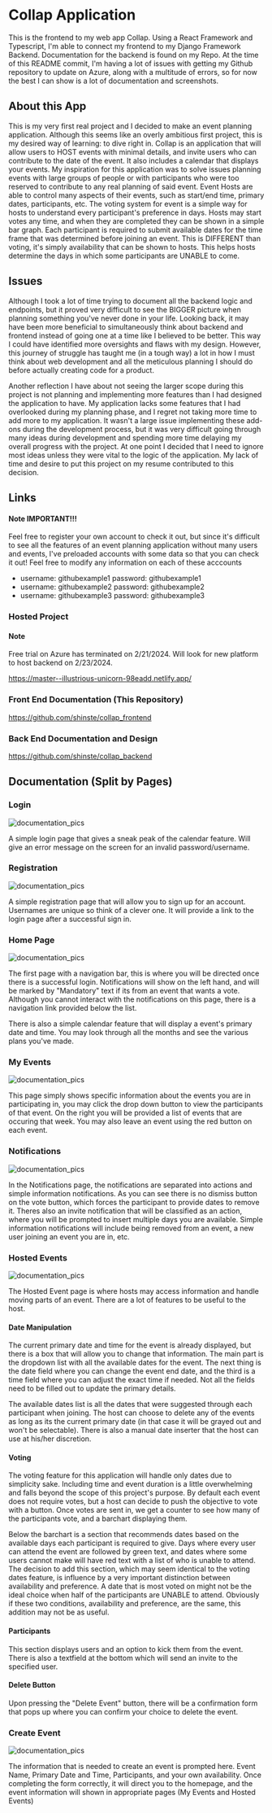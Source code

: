 # Collap Application

This is the frontend to my web app Collap. Using a React Framework and Typescript, I'm able to connect my frontend to my Django Framework Backend. Documentation for the backend is found on my Repo. At the time of this README commit, I'm having a lot of issues with getting my Github repository to update on Azure, along with a multitude of errors, so for now the best I can show is a lot of documentation and screenshots.

## About this App

This is my very first real project and I decided to make an event planning application. Although this seems like an overly ambitious first project, this is my desired way of learning: to dive right in. Collap is an application that will allow users to HOST events with minimal details, and invite users who can contribute to the date of the event. It also includes a calendar that displays your events. My inspiration for this application was to solve issues planning events with large groups of people or with participants who were too reserved to contribute to any real planning of said event. Event Hosts are able to control many aspects of their events, such as start/end time, primary dates, participants, etc. The voting system for event is a simple way for hosts to understand every participant's preference in days. Hosts may start votes any time, and when they are completed they can be shown in a simple bar graph. Each participant is required to submit available dates for the time frame that was determined before joining an event. This is DIFFERENT than voting, it's simply availability that can be shown to hosts. This helps hosts determine the days in which some participants are UNABLE to come.

## Issues

Although I took a lot of time trying to document all the backend logic and endpoints, but it proved very difficult to see the BIGGER picture when planning something you've never done in your life. Looking back, it may have been more beneficial to simultaneously think about backend and frontend instead of going one at a time like I believed to be better. This way I could have identified more oversights and flaws with my design. However, this journey of struggle has taught me (in a tough way) a lot in how I must think about web development and all the meticulous planning I should do before actually creating code for a product. 

Another reflection I have about not seeing the larger scope during this project is not planning and implementing more features than I had designed the application to have. My application lacks some features that I had overlooked during my planning phase, and I regret not taking more time to add more to my application. It wasn't a large issue implementing these add-ons during the development process, but it was very difficult going through many ideas during development and spending more time delaying my overall progress with the project. At one point I decided that I need to ignore most ideas unless they were vital to the logic of the application. My lack of time and desire to put this project on my resume contributed to this decision.


## Links

#### Note IMPORTANT!!!
Feel free to register your own account to check it out, but since it's difficult to see all the features of an event planning application without many users and events, I've preloaded accounts with some data so that you can check it out! Feel free to modify any information on each of these acccounts
* username: githubexample1 password: githubexample1
* username: githubexample2 password: githubexample2
* username: githubexample3 password: githubexample3

### Hosted Project
#### Note
Free trial on Azure has terminated on 2/21/2024. Will look for new platform to host backend on 2/23/2024.

https://master--illustrious-unicorn-98eadd.netlify.app/
### Front End Documentation (This Repository)
https://github.com/shinste/collap_frontend
### Back End Documentation and Design 
https://github.com/shinste/collap_backend

## Documentation (Split by Pages)

### Login

![documentation_pics](./documentation_pics/login.png)

A simple login page that gives a sneak peak of the calendar feature. Will give an error message on the screen for an invalid password/username.

### Registration

![documentation_pics](./documentation_pics/registration.png)

A simple registration page that will allow you to sign up for an account. Usernames are unique so think of a clever one. It will provide a link to the login page after a successful sign in.

### Home Page

![documentation_pics](./documentation_pics/homepage.png)

The first page with a navigation bar, this is where you will be directed once there is a successful login. Notifications will show on the left hand, and will be marked by "Mandatory" text if its from an event that wants a vote. Although you cannot interact with the notifications on this page, there is a navigation link provided below the list. 

There is also a simple calendar feature that will display a event's primary date and time. You may look through all the months and see the various plans you've made.

### My Events

![documentation_pics](./documentation_pics/myevent.png)

This page simply shows specific information about the events you are in participating in, you may click the drop down button to view the participants of that event. On the right you will be provided a list of events that are occuring that week. You may also leave an event using the red button on each event.

### Notifications

![documentation_pics](./documentation_pics/notifications.png)

In the Notifications page, the notifications are separated into actions and simple information notifications. As you can see there is no dismiss button on the vote button, which forces the participant to provide dates to remove it. Theres also an invite notification that will be classified as an action, where you will be prompted to insert multiple days you are available. Simple information notifications will include being removed from an event, a new user joining an event you are in, etc.

### Hosted Events

![documentation_pics](./documentation_pics/hostedevent.png)

The Hosted Event page is where hosts may access information and handle moving parts of an event. There are a lot of features to be useful to the host.

#### Date Manipulation

The current primary date and time for the event is already displayed, but there is a box that will allow you to change that information. The main part is the dropdown list with all the available dates for the event. The next thing is the date field where you can change the event end date, and the third is a time field where you can adjust the exact time if needed. Not all the fields need to be filled out to update the primary details.

The available dates list is all the dates that were suggested through each participant when joining. The host can choose to delete any of the events as long as its the current primary date (in that case it will be grayed out and won't be selectable). There is also a manual date inserter that the host can use at his/her discretion.

#### Voting

The voting feature for this application will handle only dates due to simplicity sake. Including time and event duration is a little overwhelming and falls beyond the scope of this project's purpose. By default each event does not require votes, but a host can decide to push the objective to vote with a button. Once votes are sent in, we get a counter to see how many of the participants vote, and a barchart displaying them.

Below the barchart is a section that recommends dates based on the available days each participant is required to give. Days where every user can attend the event are followed by green text, and dates where some users cannot make will have red text with a list of who is unable to attend. The decision to add this section, which may seem identical to the voting dates feature, is influence by a very important distinction between availability and preference. A date that is most voted on might not be the ideal choice when half of the participants are UNABLE to attend. Obviously if these two conditions, availability and preference, are the same, this addition may not be as useful.


#### Participants

This section displays users and an option to kick them from the event. There is also a textfield at the bottom which will send an invite to the specified user.

#### Delete Button

Upon pressing the "Delete Event" button, there will be a confirmation form that pops up where you can confirm your choice to delete the event.  

### Create Event

![documentation_pics](./documentation_pics/createevent.png)

The information that is needed to create an event is prompted here. Event Name, Primary Date and Time, Participants, and your own availability. Once completing the form correctly, it will direct you to the homepage, and the event information will shown in appropriate pages (My Events and Hosted Events)

